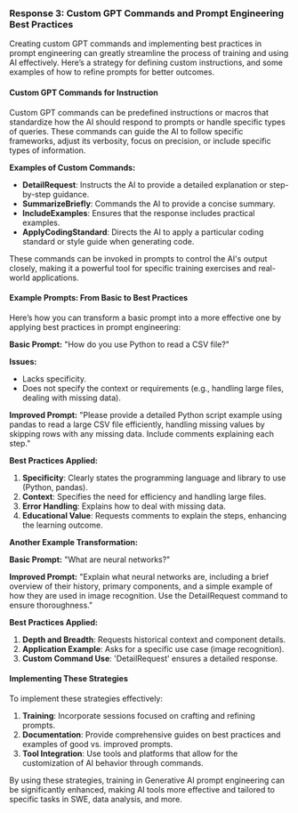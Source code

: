 ### Response 3: Custom GPT Commands and Prompt Engineering Best Practices

Creating custom GPT commands and implementing best practices in prompt engineering can greatly streamline the process of training and using AI effectively. Here’s a strategy for defining custom instructions, and some examples of how to refine prompts for better outcomes.

#### Custom GPT Commands for Instruction

Custom GPT commands can be predefined instructions or macros that standardize how the AI should respond to prompts or handle specific types of queries. These commands can guide the AI to follow specific frameworks, adjust its verbosity, focus on precision, or include specific types of information.

**Examples of Custom Commands:**
- **DetailRequest**: Instructs the AI to provide a detailed explanation or step-by-step guidance.
- **SummarizeBriefly**: Commands the AI to provide a concise summary.
- **IncludeExamples**: Ensures that the response includes practical examples.
- **ApplyCodingStandard**: Directs the AI to apply a particular coding standard or style guide when generating code.

These commands can be invoked in prompts to control the AI's output closely, making it a powerful tool for specific training exercises and real-world applications.

#### Example Prompts: From Basic to Best Practices

Here’s how you can transform a basic prompt into a more effective one by applying best practices in prompt engineering:

**Basic Prompt:**
"How do you use Python to read a CSV file?"

**Issues:**
- Lacks specificity.
- Does not specify the context or requirements (e.g., handling large files, dealing with missing data).

**Improved Prompt:**
"Please provide a detailed Python script example using pandas to read a large CSV file efficiently, handling missing values by skipping rows with any missing data. Include comments explaining each step."

**Best Practices Applied:**
1. **Specificity**: Clearly states the programming language and library to use (Python, pandas).
2. **Context**: Specifies the need for efficiency and handling large files.
3. **Error Handling**: Explains how to deal with missing data.
4. **Educational Value**: Requests comments to explain the steps, enhancing the learning outcome.

**Another Example Transformation:**

**Basic Prompt:**
"What are neural networks?"

**Improved Prompt:**
"Explain what neural networks are, including a brief overview of their history, primary components, and a simple example of how they are used in image recognition. Use the DetailRequest command to ensure thoroughness."

**Best Practices Applied:**
1. **Depth and Breadth**: Requests historical context and component details.
2. **Application Example**: Asks for a specific use case (image recognition).
3. **Custom Command Use**: 'DetailRequest' ensures a detailed response.

#### Implementing These Strategies

To implement these strategies effectively:
1. **Training**: Incorporate sessions focused on crafting and refining prompts.
2. **Documentation**: Provide comprehensive guides on best practices and examples of good vs. improved prompts.
3. **Tool Integration**: Use tools and platforms that allow for the customization of AI behavior through commands.

By using these strategies, training in Generative AI prompt engineering can be significantly enhanced, making AI tools more effective and tailored to specific tasks in SWE, data analysis, and more.